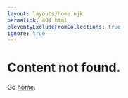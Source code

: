 ```yaml
---
layout: layouts/home.njk
permalink: 404.html
eleventyExcludeFromCollections: true
ignore: true
---
```


# Content not found.

Go <a href="{{ '/' | url }}">home</a>.
